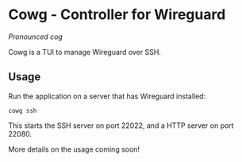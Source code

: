 # Cowg - Controller for Wireguard

_Pronounced cog_

Cowg is a TUI to manage Wireguard over SSH.

## Usage

Run the application on a server that has Wireguard installed:

```
cowg ssh
```

This starts the SSH server on port 22022, and a HTTP server on port 22080.

More details on the usage coming soon!

